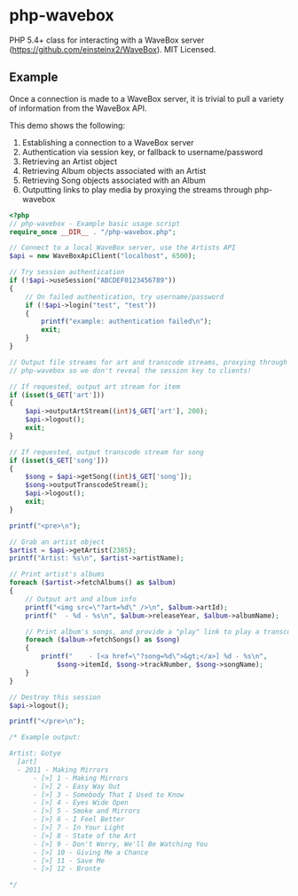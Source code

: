 php-wavebox
===========

PHP 5.4+ class for interacting with a WaveBox server (https://github.com/einsteinx2/WaveBox).  MIT Licensed.

Example
-------

Once a connection is made to a WaveBox server, it is trivial to pull a variety of information from the WaveBox API.

This demo shows the following:

1. Establishing a connection to a WaveBox server
2. Authentication via session key, or fallback to username/password
3. Retrieving an Artist object
4. Retrieving Album objects associated with an Artist
5. Retrieving Song objects associated with an Album
6. Outputting links to play media by proxying the streams through php-wavebox

```php
<?php
// php-wavebox - Example basic usage script
require_once __DIR__ . "/php-wavebox.php";

// Connect to a local WaveBox server, use the Artists API
$api = new WaveBoxApiClient("localhost", 6500);

// Try session authentication
if (!$api->useSession("ABCDEF0123456789"))
{
	// On failed authentication, try username/password
	if (!$api->login("test", "test"))
	{
		printf("example: authentication failed\n");
		exit;
	}
}

// Output file streams for art and transcode streams, proxying through
// php-wavebox so we don't reveal the session key to clients!

// If requested, output art stream for item
if (isset($_GET['art']))
{
	$api->outputArtStream((int)$_GET['art'], 200);
	$api->logout();
	exit;
}

// If requested, output transcode stream for song
if (isset($_GET['song']))
{
	$song = $api->getSong((int)$_GET['song']);
	$song->outputTranscodeStream();
	$api->logout();
	exit;
}

printf("<pre>\n");

// Grab an artist object
$artist = $api->getArtist(2385);
printf("Artist: %s\n", $artist->artistName);

// Print artist's albums
foreach ($artist->fetchAlbums() as $album)
{
	// Output art and album info
	printf("<img src=\"?art=%d\" />\n", $album->artId);
	printf("  - %d - %s\n", $album->releaseYear, $album->albumName);

	// Print album's songs, and provide a "play" link to play a transcoded stream
	foreach ($album->fetchSongs() as $song)
	{
		printf("    - [<a href=\"?song=%d\">&gt;</a>] %d - %s\n",
			$song->itemId, $song->trackNumber, $song->songName);
	}
}

// Destroy this session
$api->logout();

printf("</pre>\n");

/* Example output:

Artist: Gotye
  [art]
  - 2011 - Making Mirrors
      - [>] 1 - Making Mirrors
      - [>] 2 - Easy Way Out
      - [>] 3 - Somebody That I Used to Know
      - [>] 4 - Eyes Wide Open
      - [>] 5 - Smoke and Mirrors
      - [>] 6 - I Feel Better
      - [>] 7 - In Your Light
      - [>] 8 - State of the Art
      - [>] 9 - Don't Worry, We'll Be Watching You
      - [>] 10 - Giving Me a Chance
      - [>] 11 - Save Me
      - [>] 12 - Bronte

*/
```
